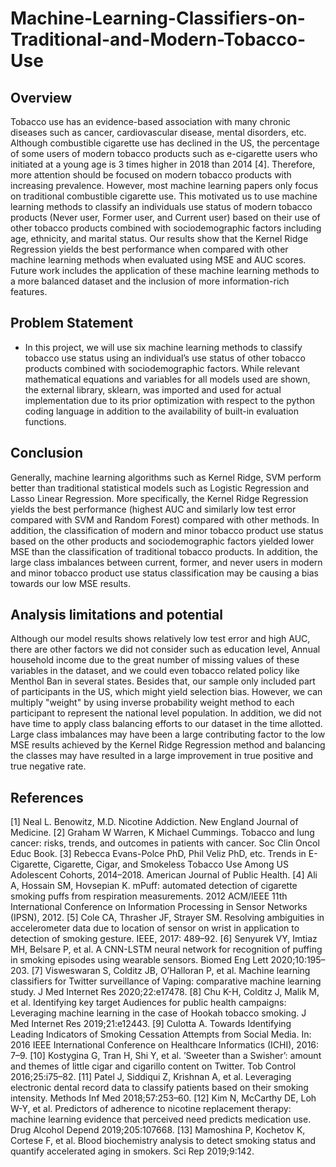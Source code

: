 # Machine-Learning-Classifiers-on-Traditional-and-Modern-Tobacco-Use

## Overview
Tobacco use has an evidence-based association with many chronic diseases such as cancer, cardiovascular disease, mental disorders, etc. Although combustible cigarette use has declined in the US, the percentage of some users of modern tobacco products such as e-cigarette users who initiated at a young age is 3 times
higher in 2018 than 2014 [4]. Therefore, more attention should be focused on modern tobacco products with increasing prevalence. However, most machine learning papers only focus on traditional combustible cigarette use. This motivated us to use machine learning methods to classify an individuals use status of modern tobacco products (Never user, Former user, and Current user) based on their use of other tobacco products combined with sociodemographic factors including age,
ethnicity, and marital status. Our results show that the Kernel Ridge Regression yields the best performance when compared with other machine learning methods
when evaluated using MSE and AUC scores. Future work includes the application of these machine learning methods to a more balanced dataset and the inclusion of
more information-rich features.

## Problem Statement
* In this project, we will use six machine learning methods to classify tobacco use status using an individual’s use status of other tobacco products combined with sociodemographic factors. While relevant mathematical equations and variables for all models used are shown, the external library, sklearn, was imported and used for actual implementation due to its prior optimization with respect to the python coding language in addition to the availability of built-in evaluation functions.

## Conclusion
Generally, machine learning algorithms such as Kernel Ridge, SVM perform better than traditional statistical models such as Logistic Regression and Lasso Linear Regression. More specifically, the Kernel Ridge Regression yields the best performance (highest AUC and similarly low test error compared with SVM and Random Forest) compared with other methods. In addition, the classification of modern and minor tobacco product use status based on the other products and sociodemographic factors yielded lower MSE than the classification of traditional tobacco products. In addition, the large class imbalances between current, former, and never users in modern and minor tobacco product use status classification may be causing a bias towards our low MSE results.

## Analysis limitations and potential
Although our model results shows relatively low test error and high AUC, there are other factors we did not consider such as education level, Annual household income due to the great number of missing values of these variables in the dataset, and we could even tobacco related policy like Menthol Ban in several states. Besides that, our sample only included part of participants in the US, which might yield selection bias. However, we can multiply "weight" by using inverse probability weight method to each participant to represent the national level population. In addition, we did not have time to apply class balancing efforts to our dataset in the time allotted. Large class imbalances may have been a large contributing factor to the low MSE results achieved by the Kernel Ridge Regression
method and balancing the classes may have resulted in a large improvement in true positive and true negative rate.

## References
[1] Neal L. Benowitz, M.D. Nicotine Addiction. New England Journal of Medicine.
[2] Graham W Warren, K Michael Cummings. Tobacco and lung cancer: risks, trends, and outcomes
in patients with cancer. Soc Clin Oncol Educ Book.
[3] Rebecca Evans-Polce PhD, Phil Veliz PhD, etc. Trends in E-Cigarette, Cigarette, Cigar, and
Smokeless Tobacco Use Among US Adolescent Cohorts, 2014–2018. American Journal of Public
Health.
[4] Ali A, Hossain SM, Hovsepian K. mPuff: automated detection of cigarette smoking puffs from
respiration measurements. 2012 ACM/IEEE 11th International Conference on Information Processing
in Sensor Networks (IPSN), 2012.
[5] Cole CA, Thrasher JF, Strayer SM. Resolving ambiguities in accelerometer data due to location
of sensor on wrist in application to detection of smoking gesture. IEEE, 2017: 489–92.
[6] Senyurek VY, Imtiaz MH, Belsare P, et al. A CNN-LSTM neural network for recognition of
puffing in smoking episodes using wearable sensors. Biomed Eng Lett 2020;10:195–203.
[7] Visweswaran S, Colditz JB, O’Halloran P, et al. Machine learning classifiers for Twitter surveillance
of Vaping: comparative machine learning study. J Med Internet Res 2020;22:e17478.
[8] Chu K-H, Colditz J, Malik M, et al. Identifying key target Audiences for public health campaigns:
Leveraging machine learning in the case of Hookah tobacco smoking. J Med Internet Res
2019;21:e12443.
[9] Culotta A. Towards Identifying Leading Indicators of Smoking Cessation Attempts from Social
Media. In: 2016 IEEE International Conference on Healthcare Informatics (ICHI), 2016: 7–9.
[10] Kostygina G, Tran H, Shi Y, et al. ’Sweeter than a Swisher’: amount and themes of little cigar
and cigarillo content on Twitter. Tob Control 2016;25:i75–82.
[11] Patel J, Siddiqui Z, Krishnan A, et al. Leveraging electronic dental record data to classify patients
based on their smoking intensity. Methods Inf Med 2018;57:253–60.
[12] Kim N, McCarthy DE, Loh W-Y, et al. Predictors of adherence to nicotine replacement therapy:
machine learning evidence that perceived need predicts medication use. Drug Alcohol Depend
2019;205:107668.
[13] Mamoshina P, Kochetov K, Cortese F, et al. Blood biochemistry analysis to detect smoking
status and quantify accelerated aging in smokers. Sci Rep 2019;9:142.
